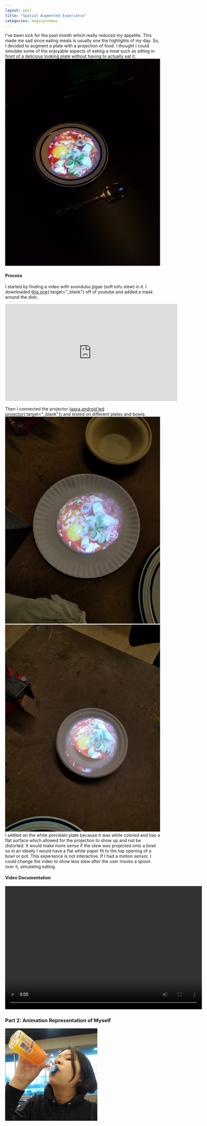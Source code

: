 ```yaml
---
layout: post
title: "Spatial Augmented Experience"
categories: magicwindows
---
```


I've been sick for the past month which really reduced my appetite. This made me sad since eating meals is usually one the highlights of my day. So, I decided to augment a plate with a projection of food. I thought I could simulate some of the enjoyable aspects of eating a meal such as sitting in front of a delicious looking plate without having to actually eat it.
![alt text](/images/magicwindows/week1/soondubu_projection_final.jpg)

#### Process ####
I started by finding a video with soondubu jjigae (soft tofu stew) in it. I downloaded [this one](https://www.youtube.com/watch?v=54tpycbDX_Q){:target="_blank"} off of youtube and added a mask around the dish.
<iframe width="560" height="315" src="https://www.youtube.com/embed/QVq3yFAiKtI" frameborder="0" allow="autoplay; encrypted-media" allowfullscreen></iframe>

Then I connected the projector ([aaxa android led projector](http://aaxatech.com/products/led_showtime_android_projector.html){:target="_blank"}) and tested on different plates and bowls.
![alt text](/images/magicwindows/week1/soondubu_projection_plate.jpg)
![alt text](/images/magicwindows/week1/soondubu_projection_bowl.jpg)
I settled on the white porcelain plate because it was white colored and has a flat surface which allowed for the projection to show up and not be distorted. It would make more sense if the stew was projected onto a bowl so in an ideally I would have a flat white paper fit to the top opening of a bowl or pot.
This experience is not interactive. If I had a motion sensor, I could change the video to show less stew after the user moves a spoon over it, simulating eating.

#### Video Documentation ####
<video src="https://github.com/jirrian/jirrian.github.io/blob/master/images/magicwindows/week1/soondubu_projection_video.mp4?raw=true" width="640" height="400" controls preload></video>

### Part 2: Animation Representation of Myself ###
![alt text](/images/magicwindows/week1/me_gif.gif)